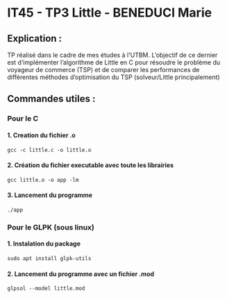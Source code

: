 # IT45 - TP3 Little - BENEDUCI Marie

## Explication :

TP réalisé dans le cadre de mes études à l'UTBM. L’objectif de ce dernier est d’implémenter l’algorithme de Little en C pour résoudre le problème du voyageur de commerce (TSP) et de comparer les performances de différentes méthodes d’optimisation du TSP (solveur/Little principalement)

## Commandes utiles :
### Pour le C
#### 1. Creation du fichier .o
    gcc -c little.c -o little.o 

#### 2. Création du fichier executable avec toute les librairies
    gcc little.o -o app -lm 
    
#### 3. Lancement du programme
    ./app

### Pour le GLPK (sous linux)
#### 1. Instalation du package
    sudo apt install glpk-utils

#### 2. Lancement du programme avec un fichier .mod
    glpsol --model little.mod
